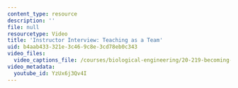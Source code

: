 ```yaml
---
content_type: resource
description: ''
file: null
resourcetype: Video
title: 'Instructor Interview: Teaching as a Team'
uid: b4aab433-321e-3c46-9c8e-3cd78eb0c343
video_files:
  video_captions_file: /courses/biological-engineering/20-219-becoming-the-next-bill-nye-writing-and-hosting-the-educational-show-january-iap-2015/instructor-insights/instructor-interview-teaching-as-a-team/YzUx6j3Qv4I.vtt
video_metadata:
  youtube_id: YzUx6j3Qv4I
---
```

